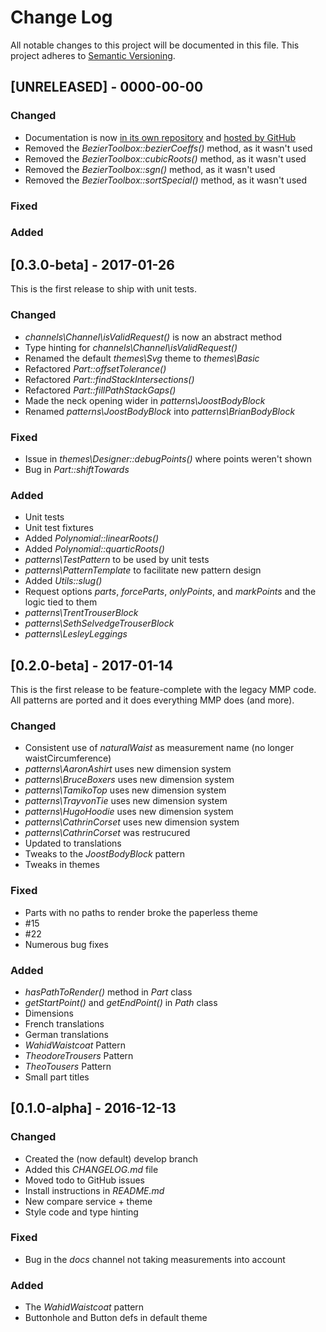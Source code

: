 # Change Log
All notable changes to this project will be documented in this file.
This project adheres to [Semantic Versioning](http://semver.org/).

## [UNRELEASED] - 0000-00-00

### Changed

- Documentation is now [in its own repository](https://github.com/joostdecock/freesewing-docs) and [hosted by GitHub](https://joostdecock.github.io/freesewing-docs/)
- Removed the _BezierToolbox::bezierCoeffs()_ method, as it wasn't used
- Removed the _BezierToolbox::cubicRoots()_ method, as it wasn't used
- Removed the _BezierToolbox::sgn()_ method, as it wasn't used
- Removed the _BezierToolbox::sortSpecial()_ method, as it wasn't used

### Fixed

### Added

## [0.3.0-beta] - 2017-01-26

This is the first release to ship with unit tests.

### Changed

- _channels\Channel\isValidRequest()_ is now an abstract method
- Type hinting for _channels\Channel\isValidRequest()_
- Renamed the default _themes\Svg_ theme to _themes\Basic_
- Refactored  _Part::offsetTolerance()_
- Refactored _Part::findStackIntersections()_
- Refactored _Part::fillPathStackGaps()_
- Made the neck opening wider in _patterns\JoostBodyBlock_
- Renamed _patterns\JoostBodyBlock_ into _patterns\BrianBodyBlock_

### Fixed

- Issue in _themes\Designer::debugPoints()_ where points weren't shown
- Bug in _Part::shiftTowards_

### Added

- Unit tests
- Unit test fixtures
- Added _Polynomial::linearRoots()_
- Added _Polynomial::quarticRoots()_
- _patterns\TestPattern_ to be used by unit tests
- _patterns\PatternTemplate_ to facilitate new pattern design
- Added _Utils::slug()_
- Request options _parts_, _forceParts_, _onlyPoints_, and _markPoints_ and the logic tied to them
- _patterns\TrentTrouserBlock_
- _patterns\SethSelvedgeTrouserBlock_
- _patterns\LesleyLeggings_


## [0.2.0-beta] - 2017-01-14

This is the first release to be feature-complete with the legacy MMP code.
All patterns are ported and it does everything MMP does (and more).

### Changed
- Consistent use of _naturalWaist_ as measurement name (no longer waistCircumference)
- _patterns\AaronAshirt_ uses new dimension system
- _patterns\BruceBoxers_ uses new dimension system
- _patterns\TamikoTop_ uses new dimension system
- _patterns\TrayvonTie_ uses new dimension system
- _patterns\HugoHoodie_ uses new dimension system
- _patterns\CathrinCorset_ uses new dimension system
- _patterns\CathrinCorset_ was restrucured
- Updated to translations
- Tweaks to the _JoostBodyBlock_ pattern
- Tweaks in themes

### Fixed
- Parts with no paths to render broke the paperless theme
- #15
- #22
- Numerous bug fixes

### Added
- _hasPathToRender()_ method in _Part_ class
- _getStartPoint()_ and _getEndPoint()_ in _Path_ class
- Dimensions
- French translations
- German translations
- _WahidWaistcoat_ Pattern
- _TheodoreTrousers_ Pattern
- _TheoTousers_ Pattern
- Small part titles

## [0.1.0-alpha] - 2016-12-13
### Changed
- Created the (now default) develop branch
- Added this _CHANGELOG.md_ file
- Moved todo to GitHub issues
- Install instructions in _README.md_
- New compare service + theme
- Style code and type hinting

### Fixed
- Bug in the _docs_ channel not taking measurements into account

### Added
- The _WahidWaistcoat_ pattern
- Buttonhole and Button defs in default theme
